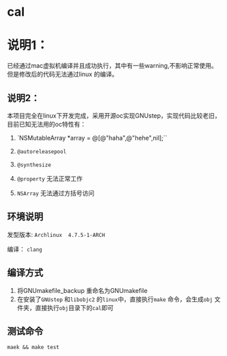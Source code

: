 # cal
# 说明1：
已经通过mac虚拟机编译并且成功执行，其中有一些warning,不影响正常使用。
但是修改后的代码无法通过linux 的编译。

## 说明2：

本项目完全在linux下开发完成，采用开源oc实现GNUstep，实现代码比较老旧，目前已知无法用的oc特性有：

1. `NSMutableArray *array = @[@"haha",@"hehe",nil];``

2. `@autoreleasepool`

3. `@synthesize`

4. `@property` 无法正常工作

5. `NSArray` 无法通过方括号访问


## 环境说明
发型版本: `Archlinux  4.7.5-1-ARCH`

编译： `clang`

## 编译方式
1. 将GNUmakefile_backup 重命名为GNUmakefile 
2. 在安装了`GNUstep` 和`libobjc2` 的`linux`中，直接执行`make` 命令，会生成`obj` 文件夹，直接执行`obj`目录下的`cal`即可

## 测试命令
`maek && make test`